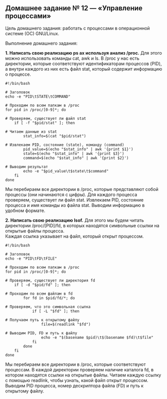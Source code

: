 ## Домашнее задание № 12 — «Управление процессами»

Цель домашнего задания: работать с процессами в операционной системе (ОС) GNU/Linux.

Выполнение домашнего задания:

**1. Написать свою реализацию ps ax используя анализ /proc.**
Для этого можно использовать команды cat, awk и ls. В /proc у нас есть директории,
которые соответствуют идентификаторам процессов (PID), а внутри каждого из них есть файл stat,
который содержит информацию о процессе.

```console
#!/bin/bash

# Заголовок
echo -e "PID\tSTATE\tCOMMAND"

# Проходим по всем папкам в /proc
for pid in /proc/[0-9]*; do

# Проверяем, существует ли файл stat
    if [ -f "$pid/stat" ]; then

# Читаем данные из stat
        stat_info=$(cat "$pid/stat")

# Извлекаем PID, состояние (state), команду (command)
        pid_value=$(echo "$stat_info" | awk '{print $1}')
        state=$(echo "$stat_info" | awk '{print $3}')
        command=$(echo "$stat_info" | awk '{print $2}')

# Выводим результат
        echo -e "$pid_value\t$state\t$command"
    fi
done
```

Мы перебираем все директории в /proc, которые представляют собой процессы (они начинаются с цифры).
Для каждого процесса проверяем, существует ли файл stat.
Извлекаем PID, состояние процесса и имя команды из файла stat.
Выводим информацию в удобном формате.


**2. Написать свою реализацию lsof.**
Для этого мы будем читать директории /proc/[PID]/fd, в которых находятся символьные ссылки на открытые файлы процесса.  
Каждая ссылка указывает на файл, который открыт процессом.

```console
#!/bin/bash

# Заголовок
echo -e "PID\tFD\tFILE"

# Проходим по всем папкам в /proc
for pid in /proc/[0-9]*; do

# Проверяем, существует ли директория fd
    if [ -d "$pid/fd" ]; then

# Проходим по всем файлам в fd
        for fd in $pid/fd/*; do

# Проверяем, что это символьная ссылка
            if [ -L "$fd" ]; then

# Получаем путь к открытому файлу
                file=$(readlink "$fd")

# Выводим PID, FD и путь к файлу
                echo -e "$(basename $pid)\t$(basename $fd)\t$file"
            fi
        done
    fi
done
```

Мы перебираем все директории в /proc, которые соответствуют процессам.
В каждой директории проверяем наличие каталога fd, в котором находятся ссылки на открытые файлы.
Читаем каждую ссылку с помощью readlink, чтобы узнать, какой файл открыт процессом.
Выводим PID процесса, номер дескриптора файла (FD) и путь к открытому файлу.
